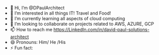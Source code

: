 - 👋 Hi, I’m @DPaulArchitect
- 👀 I’m interested in all things IT! Travel and Food!
- 🌱 I’m currently learning all aspects of cloud computing
- 💞️ I’m looking to collaborate on projects related to AWS, AZURE, GCP 
- 📫 How to reach me https://LinkedIn.com/in/david-paul-solutions-architect
- 😄 Pronouns: Him/ He /His
- ⚡ Fun fact: 

<!---
DPaulArchitect/DPaulArchitect is a ✨ special ✨ repository because its `README.md` (this file) appears on your GitHub profile.
You can click the Preview link to take a look at your changes.
--->
